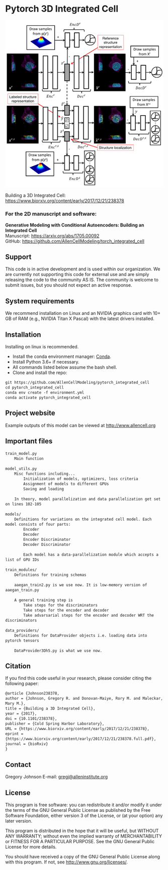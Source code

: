 Pytorch 3D Integrated Cell
===============================

![Model Architecture](doc/images/model_arch.png?raw=true "Model Architecture")

Building a 3D Integrated Cell: https://www.biorxiv.org/content/early/2017/12/21/238378

### For the 2D manuscript and software:  

**Generative Modeling with Conditional Autoencoders: Building an Integrated Cell**  
Manuscript: https://arxiv.org/abs/1705.00092  
GitHub: https://github.com/AllenCellModeling/torch_integrated_cell 

## Support

This code is in active development and is used within our organization. We are currently not supporting this code for external use and are simply releasing the code to the community AS IS. The community is welcome to submit issues, but you should not expect an active response.

## System requirements

We recommend installation on Linux and an NVIDIA graphics card with 10+ GB of RAM (e.g., NVIDIA Titan X Pascal) with the latest drivers installed.

## Installation

Installing on linux is recommended.

- Install the conda environment manager: [Conda](https://docs.conda.io/en/latest/miniconda.html).
- Install Python 3.6+ if necessary.
- All commands listed below assume the bash shell.
- Clone and install the repo:

```shell
git https://github.com/AllenCellModeling/pytorch_integrated_cell
cd pytorch_integrated_cell
conda env create -f environment.yml
conda activate pytorch_integrated_cell
```

## Project website
Example outputs of this model can be viewed at http://www.allencell.org

## Important files ##

	train_model.py
		Main function

	model_utils.py
		Misc functions including...
			Initialization of models, optimizers, loss criteria
			Assignment of models to different GPUs
			Saving and loading

		In theory, model parallelization and data parallelization get set on lines 102-105

	models/
		Definitions for variations on the integrated cell model. Each model consists of four parts:
			Encoder 
			Decoder
			Encoder Discriminator
			Decoder Discriminator

			Each model has a data-parallelization module which accepts a list of GPU IDs

	train_modules/
		Definitions for training schemas

		aaegan_train2.py is we use now. It is low-memory version of aaegan_train.py

		A general training step is
			Take steps for the discriminators
			Take steps for the encoder and decoder
			Take advarsarial steps for the encoder and decoder WRT the discriminators

	data_providers/
		Definitions for DataProvider objects i.e. loading data into pytorch tensors

		DataProvider3Dh5.py is what we use now. 

## Citation
If you find this code useful in your research, please consider citing the following paper:

    @article {Johnson238378,
	author = {Johnson, Gregory R. and Donovan-Maiye, Rory M. and Maleckar, Mary M.},
	title = {Building a 3D Integrated Cell},
	year = {2017},
	doi = {10.1101/238378},
	publisher = {Cold Spring Harbor Laboratory},
	URL = {https://www.biorxiv.org/content/early/2017/12/21/238378},
	eprint = {https://www.biorxiv.org/content/early/2017/12/21/238378.full.pdf},
	journal = {bioRxiv}
    }
			
## Contact
Gregory Johnson
E-mail: gregj@alleninstitute.org

## License
This program is free software: you can redistribute it and/or modify
it under the terms of the GNU General Public License as published by
the Free Software Foundation, either version 3 of the License, or
(at your option) any later version.

This program is distributed in the hope that it will be useful,
but WITHOUT ANY WARRANTY; without even the implied warranty of
MERCHANTABILITY or FITNESS FOR A PARTICULAR PURPOSE.  See the
GNU General Public License for more details.

You should have received a copy of the GNU General Public License
along with this program.  If not, see <http://www.gnu.org/licenses/>.

